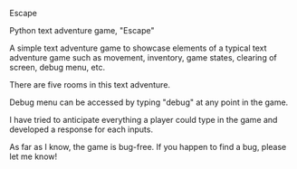Escape

Python text adventure game, "Escape"

A simple text adventure game to showcase elements of a typical text adventure game such as movement, inventory, game states, clearing of screen, debug menu, etc.

There are five rooms in this text adventure.

Debug menu can be accessed by typing "debug" at any point in the game.

I have tried to anticipate everything a player could type in the game and developed a response for each inputs.

As far as I know, the game is bug-free. If you happen to find a bug, please let me know!
